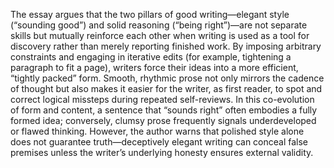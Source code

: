 The essay argues that the two pillars of good writing—elegant style (“sounding good”) and solid reasoning (“being right”)—are not separate skills but mutually reinforce each other when writing is used as a tool for discovery rather than merely reporting finished work. By imposing arbitrary constraints and engaging in iterative edits (for example, tightening a paragraph to fit a page), writers force their ideas into a more efficient, “tightly packed” form. Smooth, rhythmic prose not only mirrors the cadence of thought but also makes it easier for the writer, as first reader, to spot and correct logical missteps during repeated self-reviews. In this co-evolution of form and content, a sentence that “sounds right” often embodies a fully formed idea; conversely, clumsy prose frequently signals underdeveloped or flawed thinking. However, the author warns that polished style alone does not guarantee truth—deceptively elegant writing can conceal false premises unless the writer’s underlying honesty ensures external validity.
